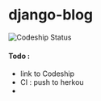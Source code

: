 # django-blog
![Codeship Status](https://codeship.com/projects/462aa450-f565-0132-1199-36e59e59a064/status)


#### Todo :

- link to Codeship
- CI : push to herkou
- 
